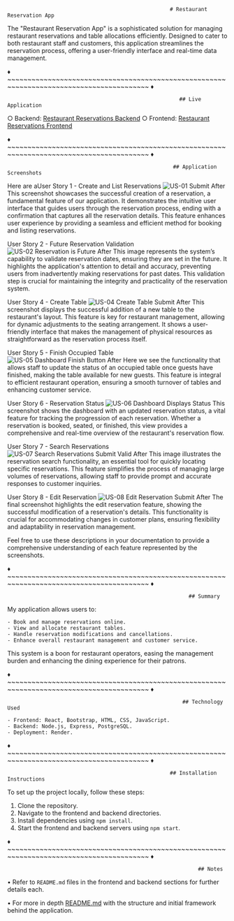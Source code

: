                                                        # Restaurant Reservation App

The "Restaurant Reservation App" is a sophisticated solution for managing restaurant reservations and table allocations efficiently. Designed to cater to both restaurant staff and customers, this application streamlines the reservation process, offering a user-friendly interface and real-time data management.

♦ ~~~~~~~~~~~~~~~~~~~~~~~~~~~~~~~~~~~~~~~~~~~~~~~~~~~~~~~~~~~~~~~~~~~~~~~~~~~~~~~~~~~~~~~~~ ♦

                                                           ## Live Application

 ○ Backend: [Restaurant Reservations Backend](https://restaurant-reservations-capstone-b.onrender.com)
 ○ Frontend: [Restaurant Reservations Frontend](https://restaurant-reservations-capstone-f.onrender.com)

♦ ~~~~~~~~~~~~~~~~~~~~~~~~~~~~~~~~~~~~~~~~~~~~~~~~~~~~~~~~~~~~~~~~~~~~~~~~~~~~~~~~~~~~~~~~~ ♦

                                                         ## Application Screenshots

Here are aUser Story 1 - Create and List Reservations
![US-01 Submit After](/front-end/screenshots/us-01-submit-after.png)
This screenshot showcases the successful creation of a reservation, a fundamental feature of our application. It demonstrates the intuitive user interface that guides users through the reservation process, ending with a confirmation that captures all the reservation details. This feature enhances user experience by providing a seamless and efficient method for booking and listing reservations.

User Story 2 - Future Reservation Validation
![US-02 Reservation is Future After](/front-end/screenshots/us-02-reservation-is-future-after.png)
This image represents the system’s capability to validate reservation dates, ensuring they are set in the future. It highlights the application's attention to detail and accuracy, preventing users from inadvertently making reservations for past dates. This validation step is crucial for maintaining the integrity and practicality of the reservation system.

User Story 4 - Create Table
![US-04 Create Table Submit After](/front-end/screenshots/us-04-create-table-submit-after.png)
This screenshot displays the successful addition of a new table to the restaurant's layout. This feature is key for restaurant management, allowing for dynamic adjustments to the seating arrangement. It shows a user-friendly interface that makes the management of physical resources as straightforward as the reservation process itself.

User Story 5 - Finish Occupied Table
![US-05 Dashboard Finish Button After](/front-end/screenshots/us-05-dashboard-finish-button-after.png)
Here we see the functionality that allows staff to update the status of an occupied table once guests have finished, making the table available for new guests. This feature is integral to efficient restaurant operation, ensuring a smooth turnover of tables and enhancing customer service.

User Story 6 - Reservation Status
![US-06 Dashboard Displays Status](/front-end/screenshots/us-06-dashboard-displays-status.png)
This screenshot shows the dashboard with an updated reservation status, a vital feature for tracking the progression of each reservation. Whether a reservation is booked, seated, or finished, this view provides a comprehensive and real-time overview of the restaurant's reservation flow.

User Story 7 - Search Reservations
![US-07 Search Reservations Submit Valid After](/front-end/screenshots/us-07-search-reservations-submit-valid-after.png)
This image illustrates the reservation search functionality, an essential tool for quickly locating specific reservations. This feature simplifies the process of managing large volumes of reservations, allowing staff to provide prompt and accurate responses to customer inquiries.

User Story 8 - Edit Reservation
![US-08 Edit Reservation Submit After](/front-end/screenshots/us-08-edit-reservation-submit-after.png)
The final screenshot highlights the edit reservation feature, showing the successful modification of a reservation's details. This functionality is crucial for accommodating changes in customer plans, ensuring flexibility and adaptability in reservation management.

Feel free to use these descriptions in your documentation to provide a comprehensive understanding of each feature represented by the screenshots.

♦ ~~~~~~~~~~~~~~~~~~~~~~~~~~~~~~~~~~~~~~~~~~~~~~~~~~~~~~~~~~~~~~~~~~~~~~~~~~~~~~~~~~~~~~~~~ ♦

                                                              ## Summary

My application allows users to:

    - Book and manage reservations online.
    - View and allocate restaurant tables.
    - Handle reservation modifications and cancellations.
    - Enhance overall restaurant management and customer service.

This system is a boon for restaurant operators, easing the management burden and enhancing the dining experience for their patrons.

♦ ~~~~~~~~~~~~~~~~~~~~~~~~~~~~~~~~~~~~~~~~~~~~~~~~~~~~~~~~~~~~~~~~~~~~~~~~~~~~~~~~~~~~~~~~~ ♦

                                                            ## Technology Used

    - Frontend: React, Bootstrap, HTML, CSS, JavaScript.
    - Backend: Node.js, Express, PostgreSQL.
    - Deployment: Render.

♦ ~~~~~~~~~~~~~~~~~~~~~~~~~~~~~~~~~~~~~~~~~~~~~~~~~~~~~~~~~~~~~~~~~~~~~~~~~~~~~~~~~~~~~~~~~ ♦

                                                        ## Installation Instructions

To set up the project locally, follow these steps:

1. Clone the repository.
2. Navigate to the frontend and backend directories.
3. Install dependencies using `npm install`.
4. Start the frontend and backend servers using `npm start`.

♦ ~~~~~~~~~~~~~~~~~~~~~~~~~~~~~~~~~~~~~~~~~~~~~~~~~~~~~~~~~~~~~~~~~~~~~~~~~~~~~~~~~~~~~~~~~ ♦

                                                                 ## Notes

• Refer to `README.md` files in the frontend and backend sections for further details each.

• For more in depth [README.md](https://github.com/Thinkful-Ed/starter-restaurant-reservation/blob/main/README.md) with the structure and initial framework behind the application.
